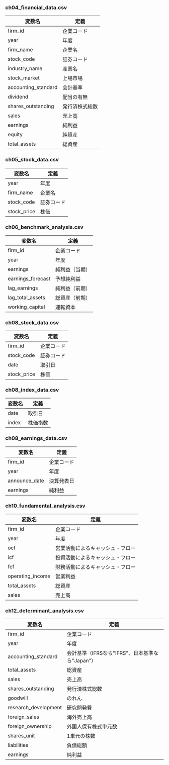 ### ch04_financial_data.csv

| 変数名              | 定義           |
| ------------------- | -------------- |
| firm_id             | 企業コード     |
| year                | 年度           |
| firm_name           | 企業名         |
| stock_code          | 証券コード     |
| industry_name       | 産業名         |
| stock_market        | 上場市場       |
| accounting_standard | 会計基準       |
| dividend            | 配当の有無     |
| shares_outstanding  | 発行済株式総数 |
| sales               | 売上高         |
| earnings            | 純利益         |
| equity              | 純資産         |
| total_assets        | 総資産         |

### ch05_stock_data.csv

| 変数名      | 定義       |
| ----------- | ---------- |
| year        | 年度       |
| firm_name   | 企業名     |
| stock_code  | 証券コード |
| stock_price | 株価       |

### ch06_benchmark_analysis.csv

| 変数名            | 定義           |
| ----------------- | -------------- |
| firm_id           | 企業コード     |
| year              | 年度           |
| earnings          | 純利益（当期） |
| earnings_forecast | 予想純利益     |
| lag_earnings      | 純利益（前期） |
| lag_total_assets  | 総資産（前期） |
| working_capital   | 運転資本       |

### ch08_stock_data.csv

| 変数名      | 定義       |
| ----------- | ---------- |
| firm_id     | 企業コード |
| stock_code  | 証券コード |
| date        | 取引日     |
| stock_price | 株価       |

### ch08_index_data.csv

| 変数名 | 定義     |
| ------ | -------- |
| date   | 取引日   |
| index  | 株価指数 |

### ch08_earnings_data.csv

| 変数名        | 定義       |
| ------------- | ---------- |
| firm_id       | 企業コード |
| year          | 年度       |
| announce_date | 決算発表日 |
| earnings      | 純利益     |

### ch10_fundamental_analysis.csv

| 変数名           | 定義                             |
| ---------------- | -------------------------------- |
| firm_id          | 企業コード                       |
| year             | 年度                             |
| ocf              | 営業活動によるキャッシュ・フロー |
| icf              | 投資活動によるキャッシュ・フロー |
| fcf              | 財務活動によるキャッシュ・フロー |
| operating_income | 営業利益                         |
| total_assets     | 総資産                           |
| sales            | 売上高                           |

### ch12_determinant_analysis.csv

| 変数名               | 定義                                            |
| -------------------- | ----------------------------------------------- |
| firm_id              | 企業コード                                      |
| year                 | 年度                                            |
| accounting_standard  | 会計基準（IFRSなら"IFRS"、日本基準なら"Japan"） |
| total_assets         | 総資産                                          |
| sales                | 売上高                                          |
| shares_outstanding   | 発行済株式総数                                  |
| goodwill             | のれん                                          |
| research_development | 研究開発費                                      |
| foreign_sales        | 海外売上高                                      |
| foreign_ownership    | 外国人保有株式単元数                            |
| shares_unit          | 1単元の株数                                     |
| liabilities          | 負債総額                                        |
| earnings             | 純利益                                          |
